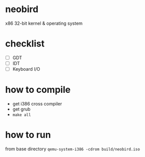 # neobird
x86 32-bit kernel & operating system

# checklist
- [ ] GDT
- [ ] IDT
- [ ] Keyboard I/O

# how to compile
- get i386 cross compiler
- get grub
- `make all`

# how to run
from base directory
`qemu-system-i386 -cdrom build/neobird.iso`
  
  

